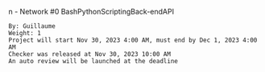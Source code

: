 
n - Network #0
BashPythonScriptingBack-endAPI

    By: Guillaume
    Weight: 1
    Project will start Nov 30, 2023 4:00 AM, must end by Dec 1, 2023 4:00 AM
    Checker was released at Nov 30, 2023 10:00 AM
    An auto review will be launched at the deadline
